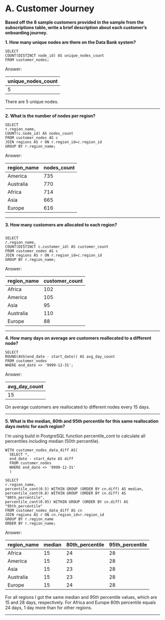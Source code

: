 # A. Customer Journey

**Based off the 8 sample customers provided in the sample from the subscriptions table, write a brief description about each customer’s onboarding journey.**


**1. How many unique nodes are there on the Data Bank system?**

```
SELECT 
COUNT(DISTINCT node_id) AS unique_nodes_count 
FROM customer_nodes;

```

Answer:

| unique_nodes_count |
| ------------------ |
| 5                  |


There are 5 unique nodes.

---

**2. What is the number of nodes per region?**

```
SELECT 
r.region_name, 
COUNT(c.node_id) AS nodes_count
FROM customer_nodes AS c
JOIN regions AS r ON r.region_id=c.region_id
GROUP BY r.region_name;

```

Answer:

| region_name | nodes_count |
| ----------- | ----------- |
| America     | 735         |
| Australia   | 770         |
| Africa      | 714         |
| Asia        | 665         |
| Europe      | 616         |

---

**3. How many customers are allocated to each region?**


```

SELECT 
r.region_name, 
COUNT(DISTINCT c.customer_id) AS customer_count
FROM customer_nodes AS c
JOIN regions AS r ON r.region_id=c.region_id
GROUP BY r.region_name;
```

Answer:


| region_name | customer_count |
| ----------- | -------------- |
| Africa      | 102            |
| America     | 105            |
| Asia        | 95             |
| Australia   | 110            |
| Europe      | 88             |

---

**4. How many days on average are customers reallocated to a different node?**

```
SELECT 
ROUND(AVG(end_date - start_date)) AS avg_day_count
FROM customer_nodes
WHERE end_date <> '9999-12-31';

```
Answer:

| avg_day_count |
| ------------- |
| 15            |


On average customers are reallocated to different nodes every 15 days.

---

**5. What is the median, 80th and 95th percentile for this same reallocation days metric for each region?**

I'm using build in PostgreSQL function percentile_cont to calculate all percentiles including median (50th percentile).

```
WITH customer_nodes_data_diff AS(
  SELECT *,
  end_date - start_date AS diff
  FROM customer_nodes
  WHERE end_date <> '9999-12-31' 
  )

SELECT 
r.region_name,
percentile_cont(0.5) WITHIN GROUP (ORDER BY cn.diff) AS median,
percentile_cont(0.8) WITHIN GROUP (ORDER BY cn.diff) AS "80th_percentile",
percentile_cont(0.95) WITHIN GROUP (ORDER BY cn.diff) AS "95th_percentile"
FROM customer_nodes_data_diff AS cn
JOIN regions AS r ON cn.region_id=r.region_id
GROUP BY r.region_name
ORDER BY r.region_name;

```

Answer:


| region_name | median | 80th_percentile | 95th_percentile |
| ----------- | ------ | --------------- | --------------- |
| Africa      | 15     | 24              | 28              |
| America     | 15     | 23              | 28              |
| Asia        | 15     | 23              | 28              |
| Australia   | 15     | 23              | 28              |
| Europe      | 15     | 24              | 28              |

For all regions I got the same median and 95th percentile values, which are 15 and 28 days, respectively. For Africa and Europe 80th percentile equals 24 days, 1 day more than for other regions.

---
